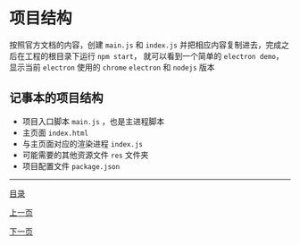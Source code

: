 # 项目结构

按照官方文档的内容，创建 `main.js` 和 `index.js` 并把相应内容复制进去，完成之后在工程的根目录下运行 `npm start`，
就可以看到一个简单的 `electron demo`，显示当前 `electron` 使用的 `chrome` `electron` 和 `nodejs` 版本

## 记事本的项目结构

- 项目入口脚本 `main.js` ，也是主进程脚本
- 主页面 `index.html` 
- 与主页面对应的渲染进程 `index.js`
- 可能需要的其他资源文件 `res` 文件夹
- 项目配置文件 `package.json`

--- 

[目录](https://github.com/ArcherGrey/electron_notebook/)

[上一页](https://github.com/ArcherGrey/electron_notebook/blob/master/docs/1.md)

[下一页](https://github.com/ArcherGrey/electron_notebook/blob/master/docs/3.md)
